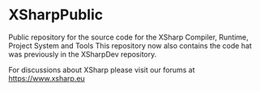 # XSharpPublic
Public repository for the source code for the XSharp Compiler, Runtime, Project System and Tools 
This repository now also contains the code hat was previously in the XSharpDev repository.

For discussions about XSharp please visit  our forums at https://www.xsharp.eu
